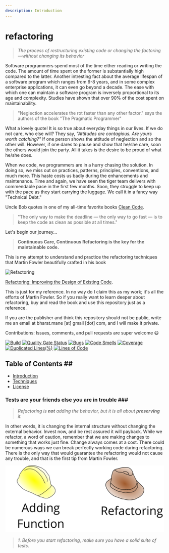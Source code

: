```yaml
---
description: Introduction
---
```


# refactoring

> _The process of restructuring existing code or changing the factoring—without changing its behavior_

Software programmers spend most of the time either reading or writing the code. The amount of time spent on the former is substantially high compared to the latter. Another intresting fact about the average lifespan of a software program which ranges from 6-8 years, and in some complex enterprise applications, it can even go beyond a decade. The ease with which one can maintain a software program is inversely proportional to its age and complexity. Studies have shown that over 90% of the cost spent on maintainability.

> "Neglection accelerates the rot faster than any other factor." says the authors of the book "The Pragmatic Programmer"

What a lovely quote! It is so true about everyday things in our lives. If we do not care, who else will? They say, _"Attitudes are contagious. Are yours worth catching?"_ If one person shows the attitude of neglection and so the other will. However, if one dares to pause and show that he/she care, soon the others would join the party. All it takes is the desire to be proud of what he/she does.

When we code, we programmers are in a hurry chasing the solution. In doing so, we miss out on practices, patterns, principles, conventions, and much more. This haste costs us badly during the enhancements and maintenance. Time and again, we have seen the tiger team delivers with commendable pace in the first few months. Soon, they struggle to keep up with the pace as they start carrying the luggage. We call it in a fancy way "Technical Debt."

Uncle Bob quotes in one of my all-time favorite books [Clean Code](https://www.amazon.in/Clean-Code-Robert-C-Martin/dp/8131773388).

> "The only way to make the deadline — the only way to go fast — is to keep the code as clean as possible at all times."

Let's begin our journey...

> **Continuous Care, Continuous Refactoring is the key for the maintainable code.**

This is my attempt to understand and practice the refactoring techniques that Martin Fowler beautifully crafted in his book

![Refactoring](https://martinfowler.com/books/refact2.jpg)

[Refactoring: Improving the Design of Existing Code](https://martinfowler.com/books/refactoring.html).

This is just for my reference. In no way do I claim this as my work; it's all the efforts of Martin Fowler. So if you really want to learn deeper about refactoring, buy and read the book and use this repository just as a reference.

If you are the publisher and think this repository should not be public, write me an email at bharat.mane \[at\] gmail \[dot\] com, and I will make it private.

Contributions: Issues, comments, and pull requests are super welcome 😃

[![Build](https://github.com/bharatmane/refactoring/actions/workflows/build.yml/badge.svg)](https://github.com/bharatmane/refactoring/actions/workflows/build.yml) [![Quality Gate Status](https://sonarcloud.io/api/project_badges/measure?project=bharatmane_refactoring&metric=alert_status)](https://sonarcloud.io/dashboard?id=bharatmane_refactoring) [![Bugs](https://sonarcloud.io/api/project_badges/measure?project=bharatmane_refactoring&metric=bugs)](https://sonarcloud.io/dashboard?id=bharatmane_refactoring) [![Code Smells](https://sonarcloud.io/api/project_badges/measure?project=bharatmane_refactoring&metric=code_smells)](https://sonarcloud.io/dashboard?id=bharatmane_refactoring) [![Coverage](https://sonarcloud.io/api/project_badges/measure?project=bharatmane_refactoring&metric=coverage)](https://sonarcloud.io/dashboard?id=bharatmane_refactoring) [![Duplicated Lines\(%\)](https://sonarcloud.io/api/project_badges/measure?project=bharatmane_refactoring&metric=duplicated_lines_density)](https://sonarcloud.io/dashboard?id=bharatmane_refactoring) [![Lines of Code](https://sonarcloud.io/api/project_badges/measure?project=bharatmane_refactoring&metric=ncloc)](https://sonarcloud.io/dashboard?id=bharatmane_refactoring)

## Table of Contents \#\#

* [Introduction](./#introduction)
* [Techniques](./#Techniques)
* [License](./#license)

### Tests are your friends else you are in trouble \#\#\#

> _Refactoring is **not** adding the behavior, but it is all about **preserving** it._

In other words, it is changing the internal structure without changing the external behavior. Invest now, and be rest assured it will payback. While we refactor, a word of caution, remember that we are making changes to something that works just fine. Change always comes at a cost. There could be numerous ways we can break perfectly working code during refactoring. There is the only way that would guarantee the refactoring would not cause any trouble, and that is the first tip from Martin Fowler.

![](.gitbook/assets/two-hats.png)

> _1. Before you start refactoring, make sure you have a solid suite of tests._

